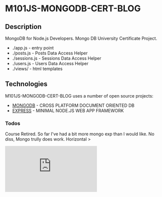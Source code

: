 # M101JS-MONGODB-CERT-BLOG

## Description

MongoDB for Node.js Developers. Mongo DB University Certificate Project. 

- ./app.js - entry point
- ./posts.js - Posts Data Access Helper
- ./sessions.js - Sessions Data Access Helper
- ./users.js - Users Data Access Helper
- ./views/ - html templates

## Technologies

M101JS-MONGODB-CERT-BLOG uses a number of open source projects:

  * [MONGODB] - CROSS PLATFORM DOCUMENT ORIENTED DB
  * [EXPRESS] - MINIMAL NODE.JS WEB APP FRAMEWORK

### Todos

Course Retired. So far I've had a bit more mongo exp than I would like. No diss, Mongo trully does work. Horizontal >

  [EXPRESS]: https://expressjs.comoverview
  [MONGODB]: https://www.mongodb.com

![alt text](https://github.com/LeadShuriken/db-modeling-sandbox/blob/master/MongoDB%20for%20Node%20Developers.pdf?raw=true)

